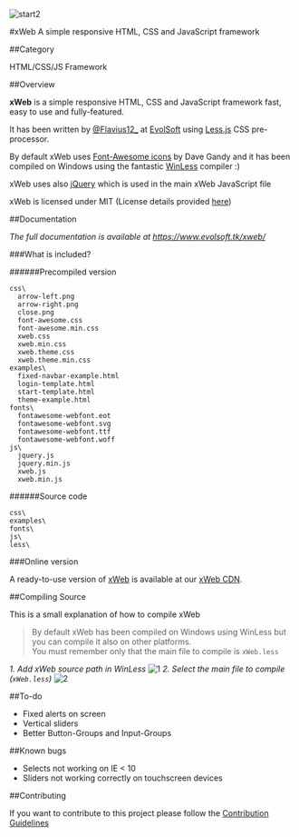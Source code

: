 ![start2](https://cloud.githubusercontent.com/assets/10303538/6315586/9463fa5c-ba06-11e4-8f30-ce7d8219c27d.png)

#xWeb
A simple responsive HTML, CSS and JavaScript framework

##Category

HTML/CSS/JS Framework

##Overview

**xWeb** is a simple responsive HTML, CSS and JavaScript framework fast, easy to use and fully-featured.

It has been written by [@Flavius12_](https://twitter.com/Flavius12_) at [EvolSoft](https://www.evolsoft.tk) using [Less.js](http://lesscss.org/) CSS pre-processor.

By default xWeb uses [Font-Awesome icons](http://fontawesome.io) by Dave Gandy and it has been compiled on Windows using the fantastic [WinLess](http://winless.org/) compiler :)

xWeb uses also [jQuery](https://jquery.com/) which is used in the main xWeb JavaScript file

xWeb is licensed under MIT (License details provided [here](https://github.com/EvolSoft/xWeb/blob/master/LICENSE))</p>

##Documentation

*The full documentation is available at https://www.evolsoft.tk/xweb/*

###What is included?

######Precompiled version

```
css\ 
  arrow-left.png 
  arrow-right.png 
  close.png 
  font-awesome.css 
  font-awesome.min.css 
  xweb.css 
  xweb.min.css 
  xweb.theme.css
  xweb.theme.min.css
examples\
  fixed-navbar-example.html 
  login-template.html 
  start-template.html 
  theme-example.html 
fonts\ 
  fontawesome-webfont.eot 
  fontawesome-webfont.svg 
  fontawesome-webfont.ttf 
  fontawesome-webfont.woff 
js\ 
  jquery.js 
  jquery.min.js 
  xweb.js 
  xweb.min.js
```

######Source code

```
css\ 
examples\ 
fonts\ 
js\ 
less\
```

###Online version

A ready-to-use version of [xWeb](https://www.evolsoft.tk/xweb/) is available at our [xWeb CDN](https://www.evolsoft.tk/xweb/cdn/).

##Compiling Source

This is a small explanation of how to compile xWeb

> By default xWeb has been compiled on Windows using WinLess but you can compile it also on other platforms.<br>You must remember only that the main file to compile is `xWeb.less`

*1. Add xWeb source path in WinLess*
![1](https://cloud.githubusercontent.com/assets/10297075/7705821/e4a33fbc-fe46-11e4-9b3c-faba986d2b9b.png)
*2. Select the main file to compile (`xWeb.less`)*
![2](https://cloud.githubusercontent.com/assets/10297075/7705825/e6521504-fe46-11e4-82ad-84c1befa72a0.png)

##To-do

- Fixed alerts on screen
- Vertical sliders
- Better Button-Groups and Input-Groups

##Known bugs

- Selects not working on IE < 10
- Sliders not working correctly on touchscreen devices

##Contributing

If you want to contribute to this project please follow the [Contribution Guidelines](https://github.com/EvolSoft/xWeb/blob/master/CONTRIBUTING.md)
